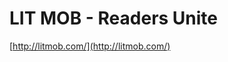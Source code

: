 <!--
id: 46604757
link: http://tumblr.atmos.org/post/46604757/lit-mob-readers-unite
slug: lit-mob-readers-unite
date: Tue Aug 19 2008 15:08:32 GMT-0700 (PDT)
publish: 2008-08-019
tags: 
title: LIT MOB - Readers Unite
-->


LIT MOB - Readers Unite
=======================

[http://litmob.com/](http://litmob.com/)

